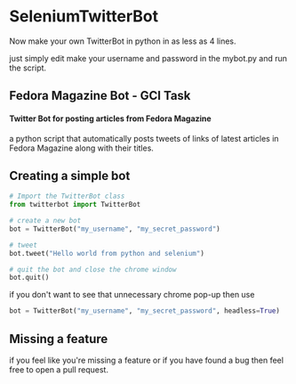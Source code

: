 # SeleniumTwitterBot
Now make your own TwitterBot in python in as less as 4 lines.

just simply edit make your username and password in the mybot.py and run the script. 

## Fedora Magazine Bot - GCI Task
#### Twitter Bot for posting articles from Fedora Magazine 
a python script that automatically posts tweets of links of latest articles in Fedora Magazine along with their titles.

## Creating a simple bot
```python
# Import the TwitterBot class
from twitterbot import TwitterBot

# create a new bot
bot = TwitterBot("my_username", "my_secret_password")

# tweet
bot.tweet("Hello world from python and selenium")

# quit the bot and close the chrome window
bot.quit()
```

if you don't want to see that unnecessary chrome pop-up then use
```python
bot = TwitterBot("my_username", "my_secret_password", headless=True)
```

## Missing a feature
if you feel like you're missing a feature or if you have found a bug then feel free to open a pull request.
